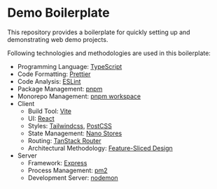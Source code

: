 # Demo Boilerplate

This repository provides a boilerplate for quickly setting up and demonstrating web demo projects.

Following technologies and methodologies are used in this boilerplate:

- Programming Language: [TypeScript](https://www.typescriptlang.org/)
- Code Formatting: [Prettier](https://prettier.io/)
- Code Analysis: [ESLint](https://eslint.org/)
- Package Management: [pnpm](https://pnpm.io/)
- Monorepo Management: [pnpm workspace](https://pnpm.io/workspaces)
- Client
  - Build Tool: [Vite](https://vitejs.dev/)
  - UI: [React](https://react.dev/)
  - Styles: [Tailwindcss](https://tailwindcss.com/), [PostCSS](https://postcss.org/)
  - State Management: [Nano Stores](https://github.com/nanostores/nanostores)
  - Routing: [TanStack Router](https://tanstack.com/router/latest)
  - Architectural Methodology: [Feature-Sliced Design](https://feature-sliced.design/)
- Server
  - Framework: [Express](https://expressjs.com/)
  - Process Management: [pm2](https://pm2.keymetrics.io/)
  - Development Server: [nodemon](https://www.npmjs.com/package/nodemon)
